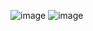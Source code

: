 ![image](https://user-images.githubusercontent.com/48673195/181925356-56dc648c-577e-4f78-a3f4-3ad40aebc5dc.png)
![image](https://user-images.githubusercontent.com/48673195/181925359-9ae3fe6a-9dfe-4aee-b576-8c3b5f2b1fa0.png)
